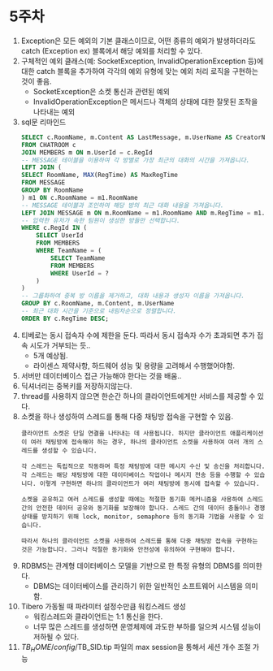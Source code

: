# 5주차

1. Exception은 모든 예외의 기본 클래스이므로, 어떤 종류의 예외가 발생하더라도 catch (Exception ex) 블록에서 해당 예외를 처리할 수 있다.
2. 구체적인 예외 클래스(예: SocketException, InvalidOperationException 등)에 대한 catch 블록을 추가하여 각각의 예외 유형에 맞는 예외 처리 로직을 구현하는 것이 좋음.
	* SocketException은 소켓 통신과 관련된 예외
	* InvalidOperationException은 메서드나 객체의 상태에 대한 잘못된 조작을 나타내는 예외
3. sql문 리마인드
	``` sql
	SELECT c.RoomName, m.Content AS LastMessage, m.UserName AS CreatorName
	FROM CHATROOM c
	JOIN MEMBERS m ON m.UserId = c.RegId
	-- MESSAGE 테이블을 이용하여 각 방별로 가장 최근의 대화의 시간을 가져옵니다.
	LEFT JOIN (
    SELECT RoomName, MAX(RegTime) AS MaxRegTime
    FROM MESSAGE
    GROUP BY RoomName
	) m1 ON c.RoomName = m1.RoomName
	-- MESSAGE 테이블과 조인하여 해당 방의 최근 대화 내용을 가져옵니다.
	LEFT JOIN MESSAGE m ON m.RoomName = m1.RoomName AND m.RegTime = m1.MaxRegTime
	-- 입력한 유저가 속한 팀원이 생성한 방들만 선택합니다.
	WHERE c.RegId IN (
	    SELECT UserId
    	FROM MEMBERS
    	WHERE TeamName = (
        	SELECT TeamName
        	FROM MEMBERS
        	WHERE UserId = ?
    	)
	)
	-- 그룹화하여 중복 방 이름을 제거하고, 대화 내용과 생성자 이름을 가져옵니다.
	GROUP BY c.RoomName, m.Content, m.UserName
	-- 최근 대화 시간을 기준으로 내림차순으로 정렬합니다.
	ORDER BY c.RegTime DESC;
	```
4. 티베로는 동시 접속자 수에 제한을 둔다. 따라서 동시 접속자 수가 초과되면 추가 접속 시도가 거부되는 듯..
	* 5개 예상됨.
	* 라이센스 제약사항, 하드웨어 성능 및 용량을 고려해서 수행했어야함.
5. 서버만 데이터베이스 접근 가능해야 한다는 것을 배움..
6. 딕셔너리는 중복키를 저장하지않는다.
7. thread를 사용하지 않으면 한순간 하나의 클라이언트에게만 서비스를 제공할 수 있다.
8. 소켓을 하나 생성하여 스레드를 통해 다중 채팅방 접속을 구현할 수 있음.
	```
	클라이언트 소켓은 단일 연결을 나타내는 데 사용됩니다. 하지만 클라이언트 애플리케이션이 여러 채팅방에 접속해야 하는 경우, 하나의 클라이언트 소켓을 사용하여 여러 개의 스레드를 생성할 수 있습니다.

	각 스레드는 독립적으로 작동하며 특정 채팅방에 대한 메시지 수신 및 송신을 처리합니다. 각 스레드는 해당 채팅방에 대한 데이터베이스 작업이나 메시지 전송 등을 수행할 수 있습니다. 이렇게 구현하면 하나의 클라이언트가 여러 채팅방에 동시에 접속할 수 있습니다.

	소켓을 공유하고 여러 스레드를 생성할 때에는 적절한 동기화 메커니즘을 사용하여 스레드 간의 안전한 데이터 공유와 동기화를 보장해야 합니다. 스레드 간의 데이터 충돌이나 경쟁 상태를 방지하기 위해 lock, monitor, semaphore 등의 동기화 기법을 사용할 수 있습니다.

	따라서 하나의 클라이언트 소켓을 사용하여 스레드를 통해 다중 채팅방 접속을 구현하는 것은 가능합니다. 그러나 적절한 동기화와 안전성에 유의하여 구현해야 합니다.
	```
9. RDBMS는 관계형 데이터베이스 모델을 기반으로 한 특정 유형의 DBMS를 의미한다.
	* DBMS는 데이터베이스를 관리하기 위한 일반적인 소프트웨어 시스템을 의미함.
10. Tibero 가동될 때 파라미터 설정수만큼 워킹스레드 생성
	* 워킹스레드와 클라이언트는 1:1 통신을 한다.
	* 너무 많은 스레드를 생성하면 운영체제에 과도한 부하를 일으켜 시스템 성능이 저하될 수 있다.
11. $TB_HOME/config/$TB_SID.tip 파일의 max session을 통해서 세션 개수 조절 가능

